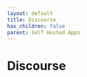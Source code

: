 ```yaml
---
layout: default
title: Discourse
has_children: false
parent: Self Hosted Apps
---
```


# Discourse


